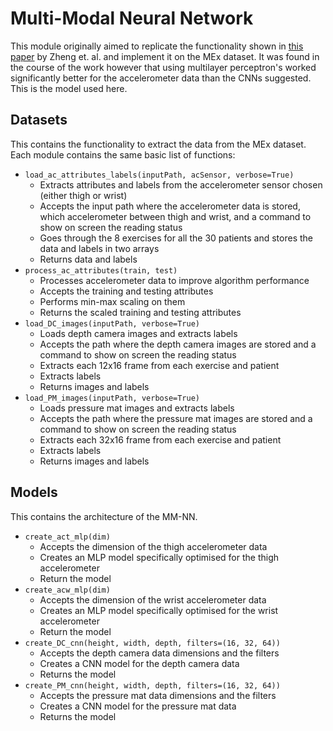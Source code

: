 # Multi-Modal Neural Network
This module originally aimed to replicate the functionality shown in 
[this paper](http://link.springer.com/10.1007/978-3-319-08010-9_33) by Zheng et. al. and implement it on the MEx dataset. 
It was found in the course of the work however that using multilayer perceptron's worked significantly better for the accelerometer data than the CNNs suggested.
This is the model used here.

## Datasets
This contains the functionality to extract the data from the MEx dataset.
Each module contains the same basic list of functions:
 - `load_ac_attributes_labels(inputPath, acSensor, verbose=True)`
    - Extracts attributes and labels from the accelerometer sensor chosen (either thigh or wrist)
    - Accepts the input path where the accelerometer data is stored, which accelerometer between thigh and wrist, and a command to show on screen the reading status
    - Goes through the 8 exercises for all the 30 patients and stores the data and labels in two arrays
    - Returns data and labels
 - `process_ac_attributes(train, test)`
    - Processes accelerometer data to improve algorithm performance
    - Accepts the training and testing attributes
    - Performs min-max scaling on them
    - Returns the scaled training and testing attributes
 - `load_DC_images(inputPath, verbose=True)`
    - Loads depth camera images and extracts labels
    - Accepts the path where the depth camera images are stored and a command to show on screen the reading status
    - Extracts each 12x16 frame from each exercise and patient
    - Extracts labels
    - Returns images and labels
 - `load_PM_images(inputPath, verbose=True)`
    - Loads pressure mat images and extracts labels
    - Accepts the path where the pressure mat images are stored and a command to show on screen the reading status
    - Extracts each 32x16 frame from each exercise and patient
    - Extracts labels
    - Returns images and labels
    
## Models
This contains the architecture of the MM-NN.
 - `create_act_mlp(dim)` 
    - Accepts the dimension of the thigh accelerometer data
    - Creates an MLP model specifically optimised for the thigh accelerometer
    - Return the model
 - `create_acw_mlp(dim)` 
    - Accepts the dimension of the wrist accelerometer data
    - Creates an MLP model specifically optimised for the wrist accelerometer
    - Return the model
 - `create_DC_cnn(height, width, depth, filters=(16, 32, 64))`
    - Accepts the depth camera data dimensions and the filters
    - Creates a CNN model for the depth camera data
    - Returns the model
- `create_PM_cnn(height, width, depth, filters=(16, 32, 64))`
    - Accepts the pressure mat data dimensions and the filters
    - Creates a CNN model for the pressure mat data
    - Returns the model
    
    
